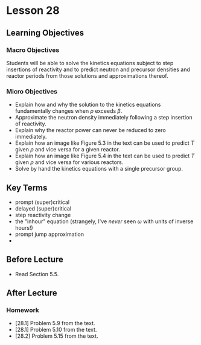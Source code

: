 # Lesson 28

## Learning Objectives

### Macro Objectives

Students will be able to solve the kinetics equations subject to step insertions of reactivity and to predict neutron and precursor densities and reactor periods from those solutions and approximations thereof. 

### Micro Objectives

 - Explain how and why the solution to the kinetics equations fundamentally changes when $\rho$ exceeds $\beta$.
 - Approximate the neutron density immediately following a step insertion of reactivity. 
 - Explain why the reactor power can never be reduced to zero immediately.
 - Explain how an image like Figure 5.3 in the text can be used to predict $T$ given $\rho$
   and vice versa for a given reactor.
 - Explain how an image like Figure 5.4 in the text can be used to predict $T$ given $\rho$
   and vice versa for various reactors.
 - Solve by hand the kinetics equations with a single precursor group.

## Key Terms


 - prompt (super)critical
 - delayed (super)critical
 - step reactivity change
 - the "inhour" equation (strangely, I've *never* seen $\omega$ with units of inverse hours!)
 - prompt jump approximation
 - 


## Before Lecture

  - Read Section 5.5.

## After Lecture

### Homework

  - [28.1] Problem 5.9 from the text.
  - [28.1] Problem 5.10 from the text.
  - [28.2] Problem 5.15 from the text.
